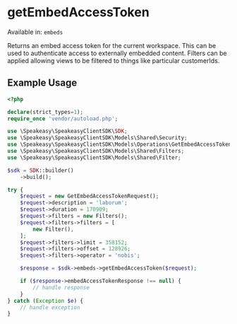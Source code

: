 # getEmbedAccessToken
Available in: `embeds`

Returns an embed access token for the current workspace. This can be used to authenticate access to externally embedded content.
Filters can be applied allowing views to be filtered to things like particular customerIds.

## Example Usage
```php
<?php

declare(strict_types=1);
require_once 'vendor/autoload.php';

use \Speakeasy\SpeakeasyClientSDK\SDK;
use \Speakeasy\SpeakeasyClientSDK\Models\Shared\Security;
use \Speakeasy\SpeakeasyClientSDK\Models\Operations\GetEmbedAccessTokenRequest;
use \Speakeasy\SpeakeasyClientSDK\Models\Shared\Filters;
use \Speakeasy\SpeakeasyClientSDK\Models\Shared\Filter;

$sdk = SDK::builder()
    ->build();

try {
    $request = new GetEmbedAccessTokenRequest();
    $request->description = 'laborum';
    $request->duration = 170909;
    $request->filters = new Filters();
    $request->filters->filters = [
        new Filter(),
    ];
    $request->filters->limit = 358152;
    $request->filters->offset = 128926;
    $request->filters->operator = 'nobis';

    $response = $sdk->embeds->getEmbedAccessToken($request);

    if ($response->embedAccessTokenResponse !== null) {
        // handle response
    }
} catch (Exception $e) {
    // handle exception
}
```